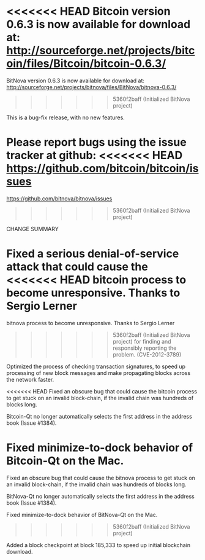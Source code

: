 <<<<<<< HEAD
Bitcoin version 0.6.3 is now available for download at:
  http://sourceforge.net/projects/bitcoin/files/Bitcoin/bitcoin-0.6.3/
=======
BitNova version 0.6.3 is now available for download at:
  http://sourceforge.net/projects/bitnova/files/BitNova/bitnova-0.6.3/
>>>>>>> 5360f2baff (Initialized BitNova project)

This is a bug-fix release, with no new features.

Please report bugs using the issue tracker at github:
<<<<<<< HEAD
  https://github.com/bitcoin/bitcoin/issues
=======
  https://github.com/bitnova/bitnova/issues
>>>>>>> 5360f2baff (Initialized BitNova project)

CHANGE SUMMARY

Fixed a serious denial-of-service attack that could cause the
<<<<<<< HEAD
bitcoin process to become unresponsive. Thanks to Sergio Lerner
=======
bitnova process to become unresponsive. Thanks to Sergio Lerner
>>>>>>> 5360f2baff (Initialized BitNova project)
for finding and responsibly reporting the problem. (CVE-2012-3789)

Optimized the process of checking transaction signatures, to
speed up processing of new block messages and make propagating
blocks across the network faster.

<<<<<<< HEAD
Fixed an obscure bug that could cause the bitcoin process to get
stuck on an invalid block-chain, if the invalid chain was
hundreds of blocks long.

Bitcoin-Qt no longer automatically selects the first address
in the address book (Issue #1384).

Fixed minimize-to-dock behavior of Bitcoin-Qt on the Mac.
=======
Fixed an obscure bug that could cause the bitnova process to get
stuck on an invalid block-chain, if the invalid chain was
hundreds of blocks long.

BitNova-Qt no longer automatically selects the first address
in the address book (Issue #1384).

Fixed minimize-to-dock behavior of BitNova-Qt on the Mac.
>>>>>>> 5360f2baff (Initialized BitNova project)

Added a block checkpoint at block 185,333 to speed up initial
blockchain download.
